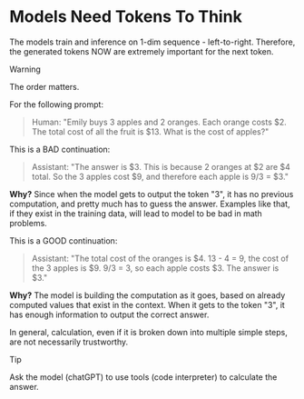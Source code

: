 # Models Need Tokens To Think

The models train and inference on 1-dim sequence - left-to-right.
Therefore, the generated tokens NOW are extremely important for the next token.

> [!WARNING]
> The order matters.

For the following prompt:

> Human:
> "Emily buys 3 apples and 2 oranges. Each orange costs $2. The total cost of all the fruit is $13. What is the cost of apples?"

This is a BAD continuation:

> Assistant:
> "The answer is $3. This is because 2 oranges at $2 are $4 total. So the 3 apples cost $9, and therefore each apple is 9/3 = $3."

**Why?** Since when the model gets to output the token "3", it has no previous computation, and pretty much has to guess the answer. Examples like that, if they exist in the training data, will lead to model to be bad in math problems.

This is a GOOD continuation:

> Assistant:
> "The total cost of the oranges is $4. 13 - 4 = 9, the cost of the 3 apples is $9. 9/3 = 3, so each apple costs $3. The answer is $3."

**Why?** The model is building the computation as it goes, based on already computed values that exist in the context. When it gets to the token "3", it has enough information to output the correct answer.

In general, calculation, even if it is broken down into multiple simple steps, are not necessarily trustworthy.

> [!TIP]
> Ask the model (chatGPT) to use tools (code interpreter) to calculate the answer.
